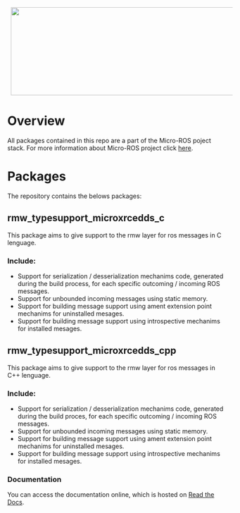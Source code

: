 <a href="http://www.eprosima.com"><img src="http://www.eprosima.com/images/logos/eprosima/logo.png" align="center" hspace="8" vspace="2" width="850" height="200" ></a>


# Overview

All packages contained in this repo are a part of the Micro-ROS poject stack. 
For more information about Micro-ROS project click [here]().


# Packages

The repository contains the belows packages:


## rmw_typesupport_microxrcedds_c

This package aims to give support to the rmw layer for ros messages in C lenguage. 


### Include:

- Support for serialization / desserialization mechanims code, generated during the build process, for each specific outcoming / incoming ROS messages.
- Support for unbounded incoming messages using static memory.
- Support for building message support using ament extension point mechanims for uninstalled mesages.
- Support for building message support using introspective mechanims for installed mesages.


## rmw_typesupport_microxrcedds_cpp

This package aims to give support to the rmw layer for ros messages in C++ lenguage. 


### Include:

- Support for serialization / desserialization mechanims code, generated during the build proces, for each specific outcoming / incoming ROS messages.
- Support for unbounded incoming messages using static memory.
- Support for building message support using ament extension point mechanims for uninstalled mesages.
- Support for building message support using introspective mechanims for installed mesages.


### Documentation 

You can access the documentation online, which is hosted on [Read the Docs]().
